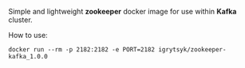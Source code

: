 Simple and lightweight **zookeeper** docker image for use within **Kafka** cluster. 

How to use:

```
docker run --rm -p 2182:2182 -e PORT=2182 igrytsyk/zookeeper-kafka_1.0.0
```
